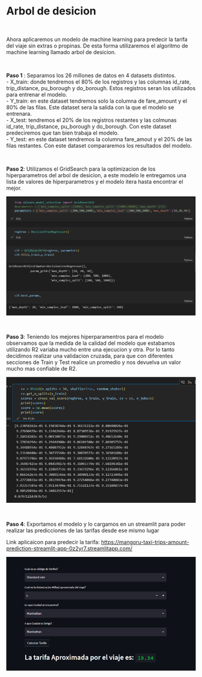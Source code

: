# Arbol de desicion

<br>

Ahora aplicaremos un modelo de machine learning para predecir la tarifa del viaje sin extras o propinas. De esta forma utilizaremos el algoritmo de machine learning llamado arbol de desicion.

<br>

**Paso 1** : Separamos los 26 millones de datos en 4 datasets distintos. 
<br>
    - X_train: donde tendremos el 80% de los registros y las columnas id_rate, trip_distance, pu_borough y do_borough. Estos registros seran los utilizados para entrenar el modelo.
<br>
    - Y_train: en este dataset tendremos solo la columna de fare_amount y el 80% de las filas. Este dataset sera la salida con la que el modelo se entrenara.
<br>
    - X_test: tendremos el 20% de los registros restantes y las colmunas id_rate, trip_distance, pu_borough y do_borough. Con este dataset predeciremos que tan bien trabaja el modelo.
<br>
    - Y_test: en este dataset tendremos la columna fare_amout y el 20% de las filas restantes. Con este dataset compararemos los resultados del modelo.

<br>

**Paso 2**: Utilizamos el GridSearch para la optimizacion de los hiperparametros del arbol de desicion, a este modelo le entregamos una lista de valores de hiperparametros y el modelo itera hasta encontrar el mejor.

![Tarifas - Propinas](../_src/ml_1.png)

<br>

**Paso 3**: Teniendo los mejores hiperparamentros para el modelo observamos que la medida de la calidad del modelo que estabamos utilizando R2 variaba mucho entre una ejecucion y otra. Por lo tanto decidimos realizar una validacion cruzada, para que con diferentes secciones de Train y Test realice un promedio y nos devuelva un valor mucho mas confiable de R2.

![Tarifas - Propinas](../_src/ml_2.png)

<br>

**Paso 4**: Exportamos el modelo y lo cargamos en un streamlit para poder realizar las predicciones de las tarifas desde ese mismo lugar

Link aplicaicon para predecir la tarifa: https://mangoru-taxi-trips-amount-prediction-streamlit-app-0z2yr7.streamlitapp.com/

![Tarifas - Propinas](../_src/ml_3.png)